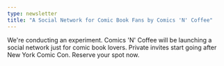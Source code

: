```yaml
---
type: newsletter
title: "A Social Network for Comic Book Fans by Comics 'N' Coffee"
---
```


We're conducting an experiment.
Comics 'N' Coffee will be launching a social network just for comic book lovers.
Private invites start going after New York Comic Con.
Reserve your spot now.
